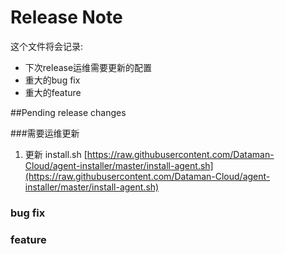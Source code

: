 Release Note
=============

这个文件将会记录:

- 下次release运维需要更新的配置
- 重大的bug fix
- 重大的feature

##Pending release changes

###需要运维更新

1. 更新 install.sh [https://raw.githubusercontent.com/Dataman-Cloud/agent-installer/master/install-agent.sh](https://raw.githubusercontent.com/Dataman-Cloud/agent-installer/master/install-agent.sh)

### bug fix


### feature

